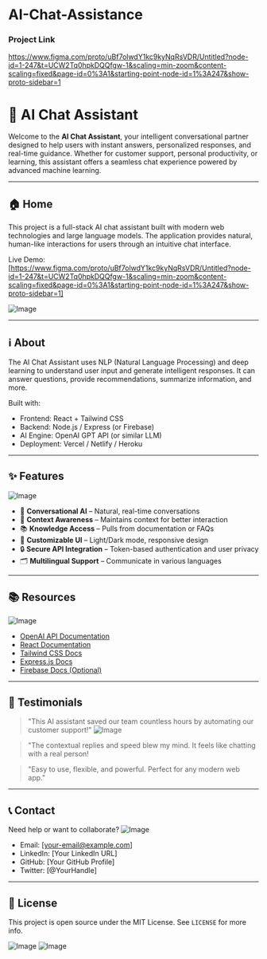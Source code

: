 # AI-Chat-Assistance
### Project Link
https://www.figma.com/proto/uBf7olwdY1kc9kyNqRsVDR/Untitled?node-id=1-247&t=UCW2Tq0hpkDQQfgw-1&scaling=min-zoom&content-scaling=fixed&page-id=0%3A1&starting-point-node-id=1%3A247&show-proto-sidebar=1

# 🤖 AI Chat Assistant

Welcome to the **AI Chat Assistant**, your intelligent conversational partner designed to help users with instant answers, personalized responses, and real-time guidance. Whether for customer support, personal productivity, or learning, this assistant offers a seamless chat experience powered by advanced machine learning.

---

## 🏠 Home

This project is a full-stack AI chat assistant built with modern web technologies and large language models. The application provides natural, human-like interactions for users through an intuitive chat interface.

Live Demo: [https://www.figma.com/proto/uBf7olwdY1kc9kyNqRsVDR/Untitled?node-id=1-247&t=UCW2Tq0hpkDQQfgw-1&scaling=min-zoom&content-scaling=fixed&page-id=0%3A1&starting-point-node-id=1%3A247&show-proto-sidebar=1]


![Image](https://github.com/user-attachments/assets/e6950867-1271-413a-a5af-5d987c2cf81d)

---

## ℹ️ About

The AI Chat Assistant uses NLP (Natural Language Processing) and deep learning to understand user input and generate intelligent responses. It can answer questions, provide recommendations, summarize information, and more.

Built with:
- Frontend: React + Tailwind CSS
- Backend: Node.js / Express (or Firebase)
- AI Engine: OpenAI GPT API (or similar LLM)
- Deployment: Vercel / Netlify / Heroku

---

## ✨ Features
![Image](https://github.com/user-attachments/assets/befec7cc-a1fc-4a78-a4c3-049ee43817c1)
- 💬 **Conversational AI** – Natural, real-time conversations
- 🧠 **Context Awareness** – Maintains context for better interaction
- 📚 **Knowledge Access** – Pulls from documentation or FAQs
- 🎨 **Customizable UI** – Light/Dark mode, responsive design
- 🔒 **Secure API Integration** – Token-based authentication and user privacy
- 🗂️ **Multilingual Support** – Communicate in various languages

---

## 📚 Resources
![Image](https://github.com/user-attachments/assets/90f44135-7b2d-4493-975c-233c0403fe0e)

- [OpenAI API Documentation](https://platform.openai.com/docs)
- [React Documentation](https://reactjs.org/)
- [Tailwind CSS Docs](https://tailwindcss.com/docs)
- [Express.js Docs](https://expressjs.com/)
- [Firebase Docs (Optional)](https://firebase.google.com/docs)

---

## 💬 Testimonials

> "This AI assistant saved our team countless hours by automating our customer support!"
![Image](https://github.com/user-attachments/assets/53d0deb4-6ef4-4f57-92a9-2d33b4f48472)


> "The contextual replies and speed blew my mind. It feels like chatting with a real person!

> "Easy to use, flexible, and powerful. Perfect for any modern web app."  


---

## 📞 Contact

Need help or want to collaborate?
![Image](https://github.com/user-attachments/assets/434e6213-0f94-40d0-b519-14fd42dae74e)

- Email: [your-email@example.com]
- LinkedIn: [Your LinkedIn URL]
- GitHub: [Your GitHub Profile]
- Twitter: [@YourHandle]

---

## 📄 License

This project is open source under the MIT License. See `LICENSE` for more info.



![Image](https://github.com/user-attachments/assets/e0ea16dc-e9fe-48bc-87b1-7ef19870f33a)
![Image](https://github.com/user-attachments/assets/76a59f7f-e9bb-4cf5-b7d1-743915ad4241)


